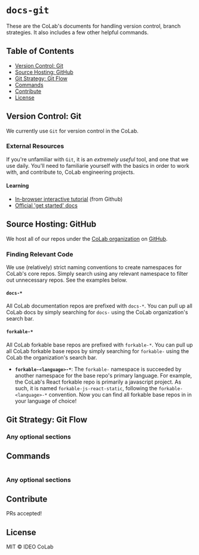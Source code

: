# `docs-git`
These are the CoLab's documents for handling version control, branch strategies. It also includes a few other helpful commands.

## Table of Contents

- [Version Control: Git](#git)
- [Source Hosting: GitHub](#github)
- [Git Strategy: Git Flow](#gitflow)
- [Commands](#commands)
- [Contribute](#contribute)
- [License](#license)

## <a name="git"></a>Version Control: Git

We currently use `Git` for version control in the CoLab.

### External Resources

If you're unfamiliar with `Git`, it is an *extremely useful* tool, and one that we use daily. You'll need to familiarie yourself with the basics in order to work with, and contribute to, CoLab engineering projects.

#### Learning
- [In-browser interactive tutorial](https://try.github.io/levels/1/challenges/1) (from Github)
- [Official 'get started' docs](https://git-scm.com/documentation)

## <a name="github"></a>Source Hosting: GitHub

We host all of our repos under the [CoLab organization](https://github.com/IDEO-coLAB) on [GitHub](https://github.com/).

### Finding Relevant Code

We use (relatively) strict naming conventions to create namespaces for CoLab's core repos. Simply search using any relevant namespace to filter out unnecessary repos. See the examples below.

#### `docs-*`

All CoLab documentation repos are prefixed with `docs-*`. You can pull up all CoLab docs by simply searching for `docs-` using the CoLab organization's search bar.

#### `forkable-*`

All CoLab forkable base repos are prefixed with `forkable-*`. You can pull up all CoLab forkable base repos by simply searching for `forkable-` using the CoLab the organization's search bar.

- **`forkable-<language>-*`**: The `forkable-` namespace is succeeded by another namespace for the base repo's primary language. For example, the CoLab's React forkable repo is primarily a javascript project. As such, it is named `forkable-js-react-static`, following the `forkable-<language>-*` convention. Now you can find all forkable base repos in in your language of choice!

## <a name="gitflow"></a>Git Strategy: Git Flow

### Any optional sections





## Commands

```
```

### Any optional sections





## Contribute

PRs accepted!

## License

MIT © IDEO CoLab
